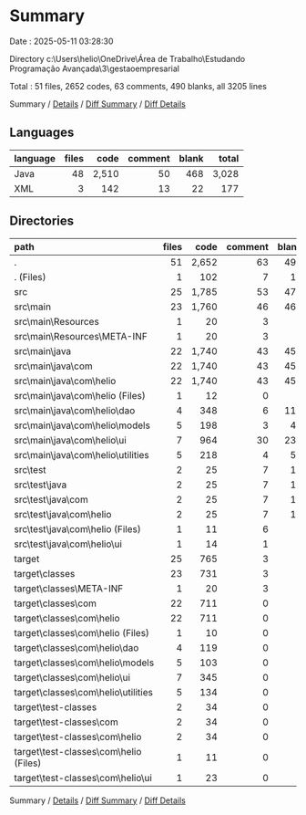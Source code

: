 # Summary

Date : 2025-05-11 03:28:30

Directory c:\\Users\\helio\\OneDrive\\Área de Trabalho\\Estudando Programação Avançada\\3\\gestaoempresarial

Total : 51 files,  2652 codes, 63 comments, 490 blanks, all 3205 lines

Summary / [Details](details.md) / [Diff Summary](diff.md) / [Diff Details](diff-details.md)

## Languages
| language | files | code | comment | blank | total |
| :--- | ---: | ---: | ---: | ---: | ---: |
| Java | 48 | 2,510 | 50 | 468 | 3,028 |
| XML | 3 | 142 | 13 | 22 | 177 |

## Directories
| path | files | code | comment | blank | total |
| :--- | ---: | ---: | ---: | ---: | ---: |
| . | 51 | 2,652 | 63 | 490 | 3,205 |
| . (Files) | 1 | 102 | 7 | 12 | 121 |
| src | 25 | 1,785 | 53 | 471 | 2,309 |
| src\\main | 23 | 1,760 | 46 | 461 | 2,267 |
| src\\main\\Resources | 1 | 20 | 3 | 5 | 28 |
| src\\main\\Resources\\META-INF | 1 | 20 | 3 | 5 | 28 |
| src\\main\\java | 22 | 1,740 | 43 | 456 | 2,239 |
| src\\main\\java\\com | 22 | 1,740 | 43 | 456 | 2,239 |
| src\\main\\java\\com\\helio | 22 | 1,740 | 43 | 456 | 2,239 |
| src\\main\\java\\com\\helio (Files) | 1 | 12 | 0 | 5 | 17 |
| src\\main\\java\\com\\helio\\dao | 4 | 348 | 6 | 118 | 472 |
| src\\main\\java\\com\\helio\\models | 5 | 198 | 3 | 45 | 246 |
| src\\main\\java\\com\\helio\\ui | 7 | 964 | 30 | 232 | 1,226 |
| src\\main\\java\\com\\helio\\utilities | 5 | 218 | 4 | 56 | 278 |
| src\\test | 2 | 25 | 7 | 10 | 42 |
| src\\test\\java | 2 | 25 | 7 | 10 | 42 |
| src\\test\\java\\com | 2 | 25 | 7 | 10 | 42 |
| src\\test\\java\\com\\helio | 2 | 25 | 7 | 10 | 42 |
| src\\test\\java\\com\\helio (Files) | 1 | 11 | 6 | 4 | 21 |
| src\\test\\java\\com\\helio\\ui | 1 | 14 | 1 | 6 | 21 |
| target | 25 | 765 | 3 | 7 | 775 |
| target\\classes | 23 | 731 | 3 | 7 | 741 |
| target\\classes\\META-INF | 1 | 20 | 3 | 5 | 28 |
| target\\classes\\com | 22 | 711 | 0 | 2 | 713 |
| target\\classes\\com\\helio | 22 | 711 | 0 | 2 | 713 |
| target\\classes\\com\\helio (Files) | 1 | 10 | 0 | 0 | 10 |
| target\\classes\\com\\helio\\dao | 4 | 119 | 0 | 0 | 119 |
| target\\classes\\com\\helio\\models | 5 | 103 | 0 | 0 | 103 |
| target\\classes\\com\\helio\\ui | 7 | 345 | 0 | 2 | 347 |
| target\\classes\\com\\helio\\utilities | 5 | 134 | 0 | 0 | 134 |
| target\\test-classes | 2 | 34 | 0 | 0 | 34 |
| target\\test-classes\\com | 2 | 34 | 0 | 0 | 34 |
| target\\test-classes\\com\\helio | 2 | 34 | 0 | 0 | 34 |
| target\\test-classes\\com\\helio (Files) | 1 | 11 | 0 | 0 | 11 |
| target\\test-classes\\com\\helio\\ui | 1 | 23 | 0 | 0 | 23 |

Summary / [Details](details.md) / [Diff Summary](diff.md) / [Diff Details](diff-details.md)